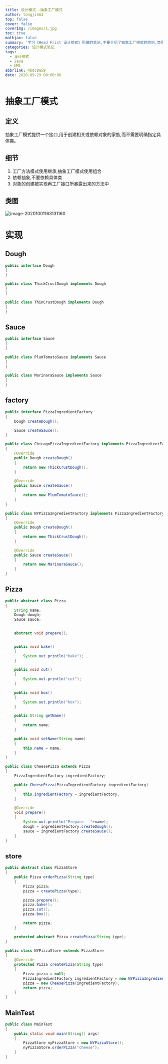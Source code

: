 ```yaml
---
title: 设计模式--抽象工厂模式
author: tongji4m3
top: false
cover: false
coverImg: /images/1.jpg
toc: true
mathjax: false
summary: '学习《Head Frist 设计模式》所做的笔记,主要介绍了抽象工厂模式的原则,类图,代码实现。'
categories: 设计模式笔记
tags:
  - 设计模式
  - Java
  - UML
abbrlink: 4bdc9a59
date: 2020-09-29 00:00:00
---
```

# 抽象工厂模式
## 定义

抽象工厂模式提供一个接口,用于创建相关或依赖对象的家族,而不需要明确指定具体类。

## 细节

1. 工厂方法模式使用继承,抽象工厂模式使用组合
2. 依赖抽象,不要依赖具体类
3. 对象的创建被实现再工厂接口所暴露出来的方法中

## 类图

![image-20201001163131160](https://tongji4m3.oss-cn-beijing.aliyuncs.com/image-20201001162740771.png)

# 实现

## Dough

```java
public interface Dough
{
}
```

```java
public class ThickCrustDough implements Dough
{
}
```

```java
public class ThinCrustDough implements Dough
{
}
```

## Sauce

```java
public interface Sauce
{
}
```

```java
public class PlumTomatoSauce implements Sauce
{
}
```

```java
public class MarinaraSauce implements Sauce
{
}
```

## factory

```java
public interface PizzaIngredientFactory
{
    Dough createDough();

    Sauce createSauce();
}
```

```java
public class ChicagoPizzaIngredientFactory implements PizzaIngredientFactory
{
    @Override
    public Dough createDough()
    {
        return new ThickCrustDough();
    }

    @Override
    public Sauce createSauce()
    {
        return new PlumTomatoSauce();
    }
}
```

```java
public class NYPizzaIngredientFactory implements PizzaIngredientFactory
{
    @Override
    public Dough createDough()
    {
        return new ThickCrustDough();
    }

    @Override
    public Sauce createSauce()
    {
        return new MarinaraSauce();
    }
}
```

## Pizza

```java
public abstract class Pizza
{
    String name;
    Dough dough;
    Sauce sauce;
   

    abstract void prepare();


    public void bake()
    {
        System.out.println("bake");
    }

    public void cut()
    {
        System.out.println("cut");
    }

    public void box()
    {
        System.out.println("box");
    }

    public String getName()
    {
        return name;
    }

    public void setName(String name)
    {
        this.name = name;
    }
}
```

```java
public class CheesePizza extends Pizza
{
    PizzaIngredientFactory ingredientFactory;

    public CheesePizza(PizzaIngredientFactory ingredientFactory)
    {
        this.ingredientFactory = ingredientFactory;
    }

    @Override
    void prepare()
    {
        System.out.println("Prepare---"+name);
        dough = ingredientFactory.createDough();
        sauce = ingredientFactory.createSauce();
    }
}
```

## store

```java
public abstract class PizzaStore
{
    public Pizza orderPizza(String type)
    {
        Pizza pizza;
        pizza = createPizza(type);

        pizza.prepare();
        pizza.bake();
        pizza.cut();
        pizza.box();

        return pizza;
    }

    protected abstract Pizza createPizza(String type);
}
```

```java
public class NYPizzaStore extends PizzaStore
{
    @Override
    protected Pizza createPizza(String type)
    {
        Pizza pizza = null;
        PizzaIngredientFactory ingredientFactory = new NYPizzaIngredientFactory();
        pizza = new CheesePizza(ingredientFactory);
        return pizza;
    }
}
```

## MainTest

```java
public class MainTest
{
    public static void main(String[] args)
    {
        PizzaStore nyPizzaStore = new NYPizzaStore();
        nyPizzaStore.orderPizza("cheese");
    }
}
```